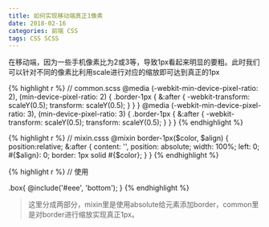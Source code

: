 ```yaml
---
title: 如何实现移动端真正1像素
date: 2018-02-16
categories: 前端 CSS
tags: CSS SCSS
---
```


在移动端，因为一些手机像素比为2或3等，导致1px看起来明显的要粗。此时我们可以针对不同的像素比利用scale进行对应的缩放即可达到真正的1px

{% highlight r %}
// common.scss
@media (-webkit-min-device-pixel-ratio: 2), (min-device-pixel-ratio: 2) {
	.border-1px {
		&:after {
			-webkit-transform: scaleY(0.5);
			transform: scaleY(0.5);
		}
	}
}
@media (-webkit-min-device-pixel-ratio: 3), (min-device-pixel-ratio: 3) {
	.border-1px {
		&:after {
			-webkit-transform: scaleY(0.5);
			transform: scaleY(0.5);
		}
	}
}
{% endhighlight %}

{% highlight r %}
// mixin.csss
@mixin border-1px($color, $align) {
	position:relative;
	&:after {
		content: '',
		position: absolute;
		width: 100%;
		left: 0;
		#{$align}: 0;
		border: 1px solid #{$color};
	}
}
{% endhighlight %}

{% highlight r %}
// 使用
<div class="box border-1px"></div>
.box{
	@include('#eee', 'bottom');
}
{% endhighlight %}


>这里分成两部分，mixin里是使用absolute给元素添加border，common里是对border进行缩放实现真正1px。